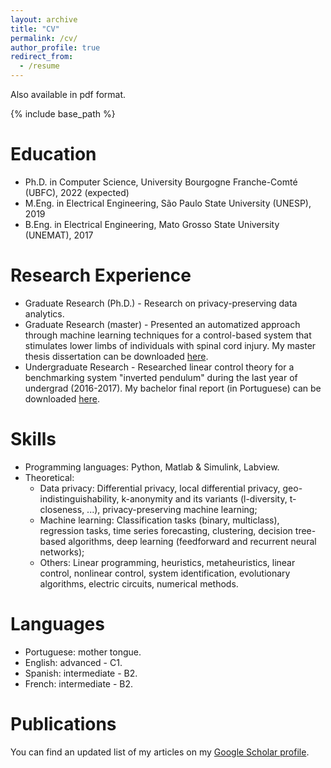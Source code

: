 ```yaml
---
layout: archive
title: "CV"
permalink: /cv/
author_profile: true
redirect_from:
  - /resume
---
```


Also available in pdf format.

{% include base_path %}

Education
======
* Ph.D. in Computer Science, University Bourgogne Franche-Comté (UBFC), 2022 (expected)
* M.Eng. in Electrical Engineering, São Paulo State University (UNESP), 2019
* B.Eng. in Electrical Engineering, Mato Grosso State University (UNEMAT), 2017

Research Experience
======
* Graduate Research (Ph.D.) - Research on privacy-preserving data analytics.
* Graduate Research (master) - Presented an automatized approach through machine learning techniques for a control-based system that stimulates lower limbs of individuals with spinal cord injury. My master thesis dissertation can be downloaded [here](http://hharcolezi.github.io/files/2019_UNESP_Master_thesis_compressed.pdf).
* Undergraduate Research - Researched linear control theory for a benchmarking system "inverted pendulum" during the last year of undergrad (2016-2017). My bachelor final report (in Portuguese) can be downloaded [here](http://hharcolezi.github.io/files/2017_UNEMAT_Final_Work.pdf).

Skills
======
* Programming languages: Python, Matlab & Simulink, Labview.
* Theoretical: 
  * Data privacy: Differential privacy, local differential privacy, geo-indistinguishability, k-anonymity and its variants (l-diversity, t-closeness, ...), privacy-preserving machine learning;
  * Machine learning: Classification tasks (binary, multiclass), regression tasks, time series forecasting, clustering, decision tree-based algorithms, deep learning (feedforward and recurrent neural networks);
  * Others: Linear programming, heuristics, metaheuristics, linear control, nonlinear control, system identification, evolutionary algorithms, electric circuits, numerical methods.

Languages
======
* Portuguese: mother tongue.
* English: advanced - C1.
* Spanish: intermediate - B2.
* French: intermediate - B2.

Publications
======
You can find an updated list of my articles on my [Google Scholar profile](https://scholar.google.com/citations?hl=en&user=VJgSocwAAAAJ).
